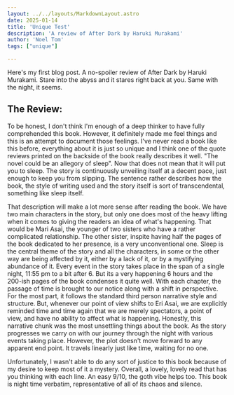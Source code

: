 ```yaml
---
layout: ../../layouts/MarkdownLayout.astro
date: 2025-01-14
title: 'Unique Test'
description: 'A review of After Dark by Haruki Murakami'
author: 'Noel Tom'
tags: ["unique"]

--- 
```


Here's my first blog post. A no-spoiler review of After Dark by Haruki Murakami.
Stare into the abyss and it stares right back at you. Same with the night, it seems.

## The Review: 
 
To be honest, I don't think I'm enough of a deep thinker to have fully comprehended this book. However, it definitely made me feel things and this is an attempt to document those feelings.
I've never read a book like this before, everything about it is just so unique and I think one of the quote reviews printed on the backside of the book really describes it well. "The novel could be an allegory of sleep". Now that does not mean that it will put you to sleep. The story is continuously unveiling itself at a decent pace, just enough to keep you from slipping. The sentence rather describes how the book, the style of writing used and the story itself is sort of transcendental, something like sleep itself. 


That description will make a lot more sense after reading the book. We have two main characters in the story, but only one does most of the heavy lifting when it comes to giving the readers an idea of what's happening. That would be Mari Asai, the younger of two sisters who have a rather complicated relationship. The other sister, inspite having half the pages of the book dedicated to her presence, is a very unconventional one. Sleep is the central theme of the story and all the characters, in some or the other way are being affected by it, either by a lack of it, or by a mystifying abundance of it. Every event in the story takes place in the span of a single night, 11:55 pm to a bit after 6. But its a very happening 6 hours and the 200-ish pages of the book condenses it quite well. With each chapter, the passage of time is brought to our notice along with a shift in perspective. For the most part, it follows the standard third person narrative style and structure. But, whenever our point of view shifts to Eri Asai, we are explicitly reminded time and time again that we are merely spectators, a point of view, and have no ability to affect what is happening. Honestly, this narrative chunk was the most unsettling things about the book. As the story progresses we carry on with our journey through the night with various events taking place. However, the plot doesn't move forward to any apparent end point. It travels linearly just like time, waiting for no one.

 Unfortunately, I wasn't able to do any sort of justice to this book because of my desire to keep most of it a mystery. Overall, a lovely, lovely read that has you thinking with each line. An easy 9/10, the goth vibe helps too. This book is night time verbatim, representative of all of its chaos and silence. 